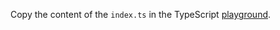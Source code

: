 Copy the content of the `index.ts` in the TypeScript [playground](https://www.typescriptlang.org/play).
